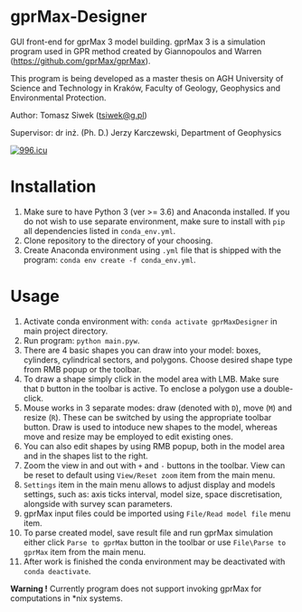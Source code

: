 # gprMax-Designer
GUI front-end for gprMax 3 model building. gprMax 3 is a simulation program used in GPR method created by Giannopoulos and Warren (https://github.com/gprMax/gprMax). 

This program is being developed as a master thesis on AGH University of Science and Technology in Kraków, Faculty of Geology, Geophysics and Environmental Protection.

Author: Tomasz Siwek (tsiwek@g.pl)

Supervisor: dr inż. (Ph. D.) Jerzy Karczewski, Department of Geophysics

[![996.icu](https://img.shields.io/badge/link-996.icu-red.svg)](https://996.icu)

# Installation
1. Make sure to have Python 3 (ver >= 3.6) and Anaconda installed. If you do not wish to use separate environment, make sure to install with `pip` all dependencies listed in `conda_env.yml`.
2. Clone repository to the directory of your choosing.
3. Create Anaconda environment using `.yml` file that is shipped with the program: `conda env create -f conda_env.yml`.

# Usage
1. Activate conda environment with: `conda activate gprMaxDesigner` in main project directory.
2. Run program: `python main.pyw`.
3. There are 4 basic shapes you can draw into your model: boxes, cylinders, cylindrical sectors, and polygons. Choose desired shape type from RMB popup or the toolbar.
4. To draw a shape simply click in the model area with LMB. Make sure that `D` button in the toolbar is active. To enclose a polygon use a double-click.
5. Mouse works in 3 separate modes: draw (denoted with `D`), move (`M`) and resize (`R`). These can be switched by using the appropriate toolbar button. Draw is used to intoduce new shapes to the model, whereas move and resize may be employed to edit existing ones.
6. You can also edit shapes by using RMB popup, both in the model area and in the shapes list to the right.
7. Zoom the view in and out with `+` and `-` buttons in the toolbar. View can be reset to default using `View/Reset zoom` item from the main menu.
8. `Settings` item in the main menu allows to adjust display and models settings, such as: axis ticks interval, model size, space discretisation, alongside with survey scan parameters.
9. gprMax input files could be imported using `File/Read model file` menu item.
10. To parse created model, save result file and run gprMax simulation either click `Parse to gprMax` button in the toolbar or use `File\Parse to gprMax` item from the main menu.
11. After work is finished the conda environment may be deactivated with `conda deactivate`.

__Warning !__ Currently program does not support invoking gprMax for computations in \*nix systems.
